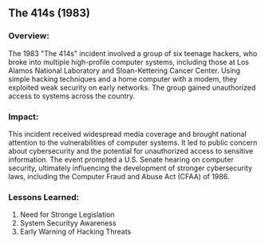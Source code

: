 ## The 414s (1983)
### Overview:
The 1983 "The 414s" incident involved a group of six teenage hackers, who broke into multiple high-profile computer systems, 
including those at Los Alamos National Laboratory and Sloan-Kettering Cancer Center. 
Using simple hacking techniques and a home computer with a modem, they exploited weak security on early networks.
The group gained unauthorized access to systems across the country.

### Impact:
This incident received widespread media coverage and brought national attention to the vulnerabilities of computer systems. 
It led to public concern about cybersecurity and the potential for unauthorized access to sensitive information. 
The event prompted a U.S. Senate hearing on computer security, ultimately influencing the development of stronger cybersecurity laws, 
including the Computer Fraud and Abuse Act (CFAA) of 1986.

### Lessons Learned:
1. Need for Stronge Legislation
2. System Securityy Awareness
3. Early Warning of Hacking Threats
